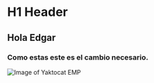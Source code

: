 # H1 Header 
## Hola Edgar
### Como estas este es el cambio necesario. 
![Image of Yaktocat  EMP ](https://octodex.github.com/images/yaktocat.png)
